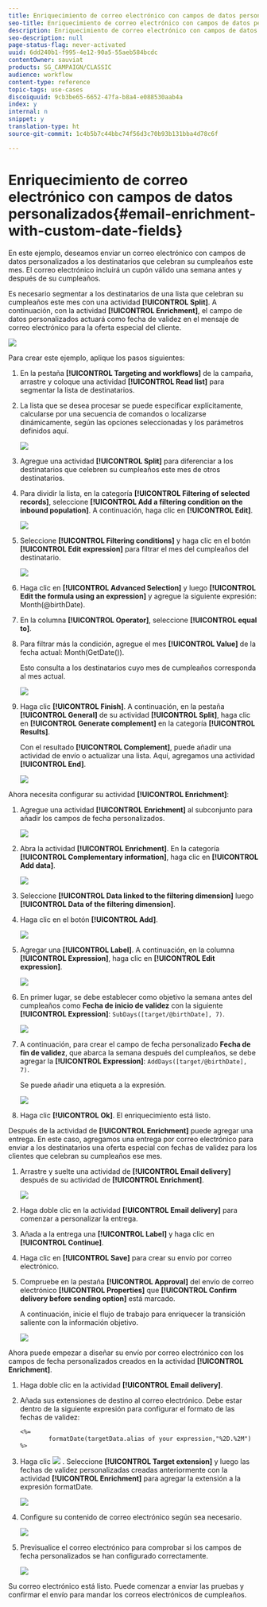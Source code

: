 ```yaml
---
title: Enriquecimiento de correo electrónico con campos de datos personalizados
seo-title: Enriquecimiento de correo electrónico con campos de datos personalizados
description: Enriquecimiento de correo electrónico con campos de datos personalizados
seo-description: null
page-status-flag: never-activated
uuid: 6dd240b1-f995-4e12-90a5-55aeb584bcdc
contentOwner: sauviat
products: SG_CAMPAIGN/CLASSIC
audience: workflow
content-type: reference
topic-tags: use-cases
discoiquuid: 9cb3be65-6652-47fa-b8a4-e088530aab4a
index: y
internal: n
snippet: y
translation-type: ht
source-git-commit: 1c4b5b7c44bbc74f56d3c70b93b131bba4d78c6f

---
```



# Enriquecimiento de correo electrónico con campos de datos personalizados{#email-enrichment-with-custom-date-fields}

En este ejemplo, deseamos enviar un correo electrónico con campos de datos personalizados a los destinatarios que celebran su cumpleaños este mes. El correo electrónico incluirá un cupón válido una semana antes y después de su cumpleaños.

Es necesario segmentar a los destinatarios de una lista que celebran su cumpleaños este mes con una actividad **[!UICONTROL Split]**. A continuación, con la actividad **[!UICONTROL Enrichment]**, el campo de datos personalizados actuará como fecha de validez en el mensaje de correo electrónico para la oferta especial del cliente.

![](assets/uc_enrichment.png)

Para crear este ejemplo, aplique los pasos siguientes:

1. En la pestaña **[!UICONTROL Targeting and workflows]** de la campaña, arrastre y coloque una actividad **[!UICONTROL Read list]** para segmentar la lista de destinatarios.
1. La lista que se desea procesar se puede especificar explícitamente, calcularse por una secuencia de comandos o localizarse dinámicamente, según las opciones seleccionadas y los parámetros definidos aquí.

   ![](assets/uc_enrichment_1.png)

1. Agregue una actividad **[!UICONTROL Split]** para diferenciar a los destinatarios que celebren su cumpleaños este mes de otros destinatarios.
1. Para dividir la lista, en la categoría **[!UICONTROL Filtering of selected records]**, seleccione **[!UICONTROL Add a filtering condition on the inbound population]**. A continuación, haga clic en **[!UICONTROL Edit]**.

   ![](assets/uc_enrichment_2.png)

1. Seleccione **[!UICONTROL Filtering conditions]** y haga clic en el botón **[!UICONTROL Edit expression]** para filtrar el mes del cumpleaños del destinatario.

   ![](assets/uc_enrichment_3.png)

1. Haga clic en **[!UICONTROL Advanced Selection]** y luego **[!UICONTROL Edit the formula using an expression]** y agregue la siguiente expresión: Month(@birthDate).
1. En la columna **[!UICONTROL Operator]**, seleccione **[!UICONTROL equal to]**.
1. Para filtrar más la condición, agregue el mes **[!UICONTROL Value]** de la fecha actual: Month(GetDate()).

   Esto consulta a los destinatarios cuyo mes de cumpleaños corresponda al mes actual.

   ![](assets/uc_enrichment_4.png)

1. Haga clic **[!UICONTROL Finish]**. A continuación, en la pestaña **[!UICONTROL General]** de su actividad **[!UICONTROL Split]**, haga clic en **[!UICONTROL Generate complement]** en la categoría **[!UICONTROL Results]**.

   Con el resultado **[!UICONTROL Complement]**, puede añadir una actividad de envío o actualizar una lista. Aquí, agregamos una actividad **[!UICONTROL End]**.

   ![](assets/uc_enrichment_6.png)

Ahora necesita configurar su actividad **[!UICONTROL Enrichment]**:

1. Agregue una actividad **[!UICONTROL Enrichment]** al subconjunto para añadir los campos de fecha personalizados.

   ![](assets/uc_enrichment_7.png)

1. Abra la actividad **[!UICONTROL Enrichment]**. En la categoría **[!UICONTROL Complementary information]**, haga clic en **[!UICONTROL Add data]**.

   ![](assets/uc_enrichment_8.png)

1. Seleccione **[!UICONTROL Data linked to the filtering dimension]** luego **[!UICONTROL Data of the filtering dimension]**.
1. Haga clic en el botón **[!UICONTROL Add]**.

   ![](assets/uc_enrichment_9.png)

1. Agregar una **[!UICONTROL Label]**. A continuación, en la columna **[!UICONTROL Expression]**, haga clic en **[!UICONTROL Edit expression]**.

   ![](assets/uc_enrichment_10.png)

1. En primer lugar, se debe establecer como objetivo la semana antes del cumpleaños como **Fecha de inicio de validez** con la siguiente **[!UICONTROL Expression]**: `SubDays([target/@birthDate], 7)`.

   ![](assets/uc_enrichment_11.png)

1. A continuación, para crear el campo de fecha personalizado **Fecha de fin de validez**, que abarca la semana después del cumpleaños, se debe agregar la **[!UICONTROL Expression]**: `AddDays([target/@birthDate], 7)`.

   Se puede añadir una etiqueta a la expresión.

   ![](assets/uc_enrichment_12.png)

1. Haga clic **[!UICONTROL Ok]**. El enriquecimiento está listo.

Después de la actividad de **[!UICONTROL Enrichment]** puede agregar una entrega. En este caso, agregamos una entrega por correo electrónico para enviar a los destinatarios una oferta especial con fechas de validez para los clientes que celebran su cumpleaños ese mes.

1. Arrastre y suelte una actividad de **[!UICONTROL Email delivery]** después de su actividad de **[!UICONTROL Enrichment]**.

   ![](assets/uc_enrichment_15.png)

1. Haga doble clic en la actividad **[!UICONTROL Email delivery]** para comenzar a personalizar la entrega.
1. Añada a la entrega una **[!UICONTROL Label]** y haga clic en **[!UICONTROL Continue]**.
1. Haga clic en **[!UICONTROL Save]** para crear su envío por correo electrónico.
1. Compruebe en la pestaña **[!UICONTROL Approval]** del envío de correo electrónico **[!UICONTROL Properties]** que **[!UICONTROL Confirm delivery before sending option]** está marcado.

   A continuación, inicie el flujo de trabajo para enriquecer la transición saliente con la información objetivo.

   ![](assets/uc_enrichment_18.png)

Ahora puede empezar a diseñar su envío por correo electrónico con los campos de fecha personalizados creados en la actividad **[!UICONTROL Enrichment]**.

1. Haga doble clic en la actividad **[!UICONTROL Email delivery]**.
1. Añada sus extensiones de destino al correo electrónico. Debe estar dentro de la siguiente expresión para configurar el formato de las fechas de validez:

   ```
   <%=
           formatDate(targetData.alias of your expression,"%2D.%2M")  %>
   ```

1. Haga clic ![](assets/uc_enrichment_16.png) . Seleccione **[!UICONTROL Target extension]** y luego las fechas de validez personalizadas creadas anteriormente con la actividad **[!UICONTROL Enrichment]** para agregar la extensión a la expresión formatDate.

   ![](assets/uc_enrichment_19.png)

1. Configure su contenido de correo electrónico según sea necesario.

   ![](assets/uc_enrichment_17.png)

1. Previsualice el correo electrónico para comprobar si los campos de fecha personalizados se han configurado correctamente.

   ![](assets/uc_enrichment_20.png)

Su correo electrónico está listo. Puede comenzar a enviar las pruebas y confirmar el envío para mandar los correos electrónicos de cumpleaños.
